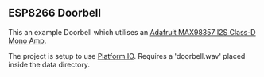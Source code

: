ESP8266 Doorbell
----------------

This an example Doorbell which utilises an [Adafruit MAX98357 I2S Class-D Mono Amp](https://learn.adafruit.com/adafruit-max98357-i2s-class-d-mono-amp/overview).

The project is setup to use [Platform IO](http://docs.platformio.org/en/latest/quickstart.html). Requires a 'doorbell.wav' placed inside the data directory.
